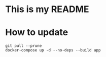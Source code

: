 # This is my README

# How to update

```
git pull --prune
docker-compose up -d --no-deps --build app
```